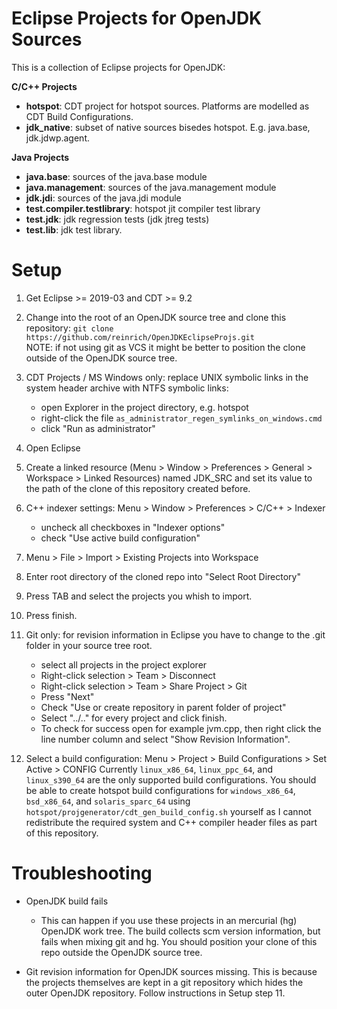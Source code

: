 Eclipse Projects for OpenJDK Sources
====================================

This is a collection of Eclipse projects for OpenJDK:

**C/C++ Projects**

* **hotspot**: CDT project for hotspot sources. Platforms are modelled as CDT Build Configurations.
* **jdk_native**: subset of native sources bisedes hotspot. E.g. java.base, jdk.jdwp.agent.

**Java Projects**

* **java.base**: sources of the java.base module
* **java.management**: sources of the java.management module
* **jdk.jdi**: sources of the java.jdi module
* **test.compiler.testlibrary**: hotspot jit compiler test library
* **test.jdk**: jdk regression tests (jdk jtreg tests)
* **test.lib**: jdk test library.


Setup
=====

1. Get Eclipse >= 2019-03 and CDT >= 9.2

2. Change into the root of an OpenJDK source tree and clone this repository: `git clone https://github.com/reinrich/OpenJDKEclipseProjs.git`  
   NOTE: if not using git as VCS it might be better to position the clone outside of the OpenJDK source tree.

3. CDT Projects / MS Windows only: replace UNIX symbolic links in the system header archive with NTFS symbolic links:
   * open Explorer in the project directory, e.g. hotspot
   * right-click the file `as_administrator_regen_symlinks_on_windows.cmd`
   * click "Run as administrator"
   
4. Open Eclipse

5. Create a linked resource (Menu > Window > Preferences > General > Workspace > Linked Resources) named JDK_SRC and set its value to the path of the clone of this repository created before.

6. C++ indexer settings: Menu > Window > Preferences > C/C++ > Indexer
   * uncheck all checkboxes in "Indexer options"
   * check "Use active build configuration"
  
7. Menu > File > Import > Existing Projects into Workspace

8. Enter root directory of the cloned repo into "Select Root Directory"

9. Press TAB and select the projects you whish to import.

10. Press finish.

11. Git only: for revision information in Eclipse you have to change to the .git folder in your source tree root.
    * select all projects in the project explorer
    * Right-click selection > Team > Disconnect
    * Right-click selection > Team > Share Project > Git
    * Press "Next"
    * Check "Use or create repository in parent folder of project"
    * Select "../.."  for every project and click finish.
    * To check for success open for example jvm.cpp, then right click the line number column and select "Show Revision Information".

12. Select a build configuration: Menu > Project > Build Configurations > Set Active > CONFIG Currently
    `linux_x86_64`, `linux_ppc_64`, and `linux_s390_64` are the only supported build configurations.
    You should be able to create hotspot build configurations for `windows_x86_64`, `bsd_x86_64`,
    and `solaris_sparc_64` using `hotspot/projgenerator/cdt_gen_build_config.sh` yourself as I
    cannot redistribute the required system and C++ compiler header files as part of this repository.

Troubleshooting
===============

* OpenJDK build fails
  - This can happen if you use these projects in an mercurial (hg) OpenJDK work tree. The build collects scm version information,
  but fails when mixing git and hg. You should position your clone of this repo outside the OpenJDK source tree.

* Git revision information for OpenJDK sources missing. This is because the projects themselves are kept in a git repository which hides the outer OpenJDK repository. Follow instructions in Setup step 11.
